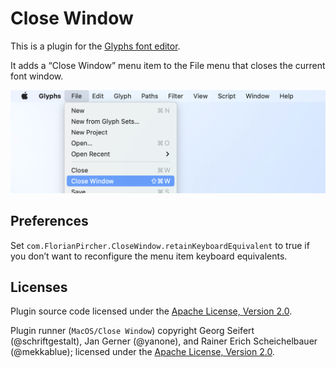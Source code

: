 # Close Window

This is a plugin for the [Glyphs font editor](https://glyphsapp.com).

It adds a “Close Window” menu item to the File menu that closes the current font window.

![](Screenshot.png)

## Preferences

Set `com.FlorianPircher.CloseWindow.retainKeyboardEquivalent` to true if you don’t want to reconfigure the menu item keyboard equivalents.

## Licenses

Plugin source code licensed under the [Apache License, Version 2.0](http://www.apache.org/licenses/LICENSE-2.0).

Plugin runner (`MacOS/Close Window`) copyright Georg Seifert (@schriftgestalt), Jan Gerner (@yanone), and Rainer Erich Scheichelbauer (@mekkablue); licensed under the [Apache License, Version 2.0](http://www.apache.org/licenses/LICENSE-2.0).
